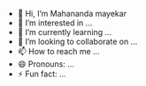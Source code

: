 - 👋 Hi, I’m Mahananda mayekar
- 👀 I’m interested in ...
- 🌱 I’m currently learning ...
- 💞️ I’m looking to collaborate on ...
- 📫 How to reach me ...
- 😄 Pronouns: ...
- ⚡ Fun fact: ...

<!---
MAHA750MAYEKAR/MAHA750MAYEKAR is a ✨ special ✨ repository because its `README.md` (this file) appears on your GitHub profile.
You can click the Preview link to take a look at your changes.
--->
